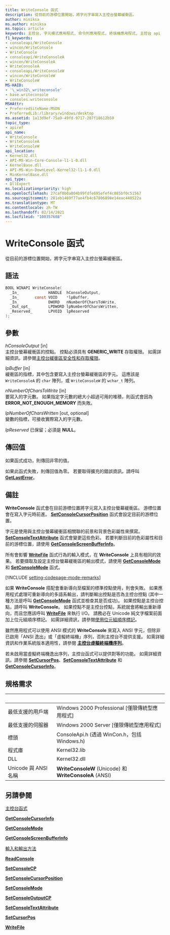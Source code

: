 ```yaml
---
title: WriteConsole 函式
description: 從目前的游標位置開始，將字元字串寫入主控台螢幕緩衝區。
author: miniksa
ms.author: miniksa
ms.topic: article
keywords: 主控台, 字元模式應用程式, 命令列應用程式, 終端機應用程式, 主控台 api
f1_keywords:
- consoleapi/WriteConsole
- wincon/WriteConsole
- WriteConsole
- consoleapi/WriteConsoleA
- wincon/WriteConsoleA
- WriteConsoleA
- consoleapi/WriteConsoleW
- wincon/WriteConsoleW
- WriteConsoleW
MS-HAID:
- '\_win32\_writeconsole'
- base.writeconsole
- consoles.writeconsole
MSHAttr:
- PreferredSiteName:MSDN
- PreferredLib:/library/windows/desktop
ms.assetid: 1a13d9ef-75a9-49fd-9717-207f18612b59
topic_type:
- apiref
api_name:
- WriteConsole
- WriteConsoleA
- WriteConsoleW
api_location:
- Kernel32.dll
- API-MS-Win-Core-Console-l1-1-0.dll
- KernelBase.dll
- API-MS-Win-DownLevel-Kernel32-l1-1-0.dll
- MinKernelBase.dll
api_type:
- DllExport
ms.localizationpriority: high
ms.openlocfilehash: 27caf0b0a804b99fdfe695efef4c085bf0c51567
ms.sourcegitcommit: 281eb1469f77ae4fb4c67806898e14eac440522a
ms.translationtype: MT
ms.contentlocale: zh-TW
ms.lasthandoff: 02/14/2021
ms.locfileid: "100357608"
---
```

# <a name="writeconsole-function"></a>WriteConsole 函式

從目前的游標位置開始，將字元字串寫入主控台螢幕緩衝區。

## <a name="syntax"></a>語法

```C
BOOL WINAPI WriteConsole(
  _In_             HANDLE  hConsoleOutput,
  _In_       const VOID    *lpBuffer,
  _In_             DWORD   nNumberOfCharsToWrite,
  _Out_opt_        LPDWORD lpNumberOfCharsWritten,
  _Reserved_       LPVOID  lpReserved
);
```

## <a name="parameters"></a>參數

*hConsoleOutput* \[in\]  
主控台螢幕緩衝區的控點。 控點必須具有 **GENERIC\_WRITE** 存取權限。 如需詳細資訊，請參閱[主控台緩衝區安全性和存取權限](console-buffer-security-and-access-rights.md)。

*lpBuffer* \[in\]  
緩衝區的指標，其中包含要寫入主控台螢幕緩衝區的字元。 這應該是 `WriteConsoleA` 的 `char` 陣列，或 `WriteConsoleW` 的 `wchar_t` 陣列。

*nNumberOfCharsToWrite* \[in\]  
要寫入的字元數。 如果指定字元數的總大小超過可用的堆積，則函式會因為 **ERROR\_NOT\_ENOUGH\_MEMORY** 而失敗。

*lpNumberOfCharsWritten* \[out, optional\]  
變數的指標，可接收實際寫入的字元數。

*lpReserved* 已保留；必須是 **NULL**。

## <a name="return-value"></a>傳回值

如果函式成功，則傳回非零的值。

如果此函式失敗，則傳回值為零。 若要取得擴充的錯誤資訊，請呼叫 [**GetLastError**](/windows/win32/api/errhandlingapi/nf-errhandlingapi-getlasterror)。

## <a name="remarks"></a>備註

**WriteConsole** 函式會在目前游標位置將字元寫入主控台螢幕緩衝區。 游標位置會在寫入字元時前進。 [**SetConsoleCursorPosition**](setconsolecursorposition.md) 函式會設定目前的游標位置。

字元是使用與主控台螢幕緩衝區相關聯的前景和背景色彩屬性來撰寫。 [**SetConsoleTextAttribute**](setconsoletextattribute.md) 函式會變更這些色彩。 若要判斷目前的色彩屬性和目前的游標位置，請使用 [**GetConsoleScreenBufferInfo**](getconsolescreenbufferinfo.md)。

所有會影響 [**WriteFile**](/windows/win32/api/fileapi/nf-fileapi-writefile) 函式行為的輸入模式，在 **WriteConsole** 上具有相同的效果。 若要擷取及設定主控台螢幕緩衝區的輸出模式，請使用 [**GetConsoleMode**](getconsolemode.md) 和 [**SetConsoleMode**](setconsolemode.md) 函式。

[!INCLUDE [setting-codepage-mode-remarks](./includes/setting-codepage-mode-remarks.md)]

如果 **WriteConsole** 搭配會重新導向至檔案的標準控點使用，則會失敗。 如果應用程式處理可重新導向的多語系輸出，請判斷輸出控點是否為主控台控點 (其中一種方法是呼叫 [**GetConsoleMode**](getconsolemode.md) 函式並檢查其是否成功)。 如果控點是主控台控點，請呼叫 **WriteConsole**。 如果控點不是主控台控點，系統就會將輸出重新導向，而且您應該呼叫 [**WriteFile**](/windows/win32/api/fileapi/nf-fileapi-writefile) 來執行 I/O。 請務必在 Unicode 純文字檔案前面加上位元組順序標記。 如需詳細資訊，請參閱[使用位元組順序標記](/windows/win32/intl/using-byte-order-marks)。

雖然應用程式可以使用 ANSI 模式的 **WriteConsole** 來寫入 ANSI 字元，但除非已啟用「ANSI 逸出」或「虛擬終端機」序列，否則主控台不提供支援。 如需詳細資訊和作業系統版本適用性，請參閱 [**主控台虛擬終端機序列**](console-virtual-terminal-sequences.md)。

若未啟用當虛擬終端機逸出序列，主控台函式可以提供對等的功能。 如需詳細資訊，請參閱 [**SetCursorPos**](/windows/win32/api/winuser/nf-winuser-setcursorpos)、[**SetConsoleTextAttribute**](setconsoletextattribute.md) 和 [**GetConsoleCursorInfo**](getconsolecursorinfo.md)。

## <a name="requirements"></a>規格需求

| &nbsp; | &nbsp; |
|-|-|
| 最低支援的用戶端 | Windows 2000 Professional \[僅限傳統型應用程式\] |
| 最低支援的伺服器 | Windows 2000 Server \[僅限傳統型應用程式\] |
| 標頭 | ConsoleApi.h (透過 WinCon.h，包括 Windows.h) |
| 程式庫 | Kernel32.lib |
| DLL | Kernel32.dll |
| Unicode 與 ANSI 名稱 | **WriteConsoleW** (Unicode) 和 **WriteConsoleA** (ANSI) |

## <a name="see-also"></a>另請參閱

[主控台函式](console-functions.md)

[**GetConsoleCursorInfo**](getconsolecursorinfo.md)

[**GetConsoleMode**](getconsolemode.md)

[**GetConsoleScreenBufferInfo**](getconsolescreenbufferinfo.md)

[輸入和輸出方法](input-and-output-methods.md)

[**ReadConsole**](readconsole.md)

[**SetConsoleCP**](setconsolecp.md)

[**SetConsoleCursorPosition**](setconsolecursorposition.md)

[**SetConsoleMode**](setconsolemode.md)

[**SetConsoleOutputCP**](setconsoleoutputcp.md)

[**SetConsoleTextAttribute**](setconsoletextattribute.md)

[**SetCursorPos**](/windows/win32/api/winuser/nf-winuser-setcursorpos)

[**WriteFile**](/windows/win32/api/fileapi/nf-fileapi-writefile)